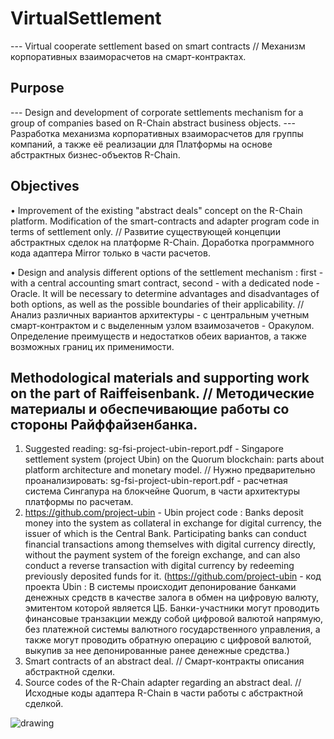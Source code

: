 # VirtualSettlement

--- Virtual cooperate settlement based on smart contracts // Механизм корпоративных взаиморасчетов на смарт-контрактах. 

## Purpose 
--- Design and development of corporate settlements mechanism for a group of companies based on R-Chain abstract business objects.
--- Разработка механизма корпоративных взаиморасчетов для группы компаний, а также её реализации для Платформы на основе абстрактных бизнес-объектов R-Chain.


## Objectives 
•	Improvement of the existing "abstract deals" concept on the R-Chain platform. Modification of the smart-contracts and adapter program code in terms of settlement only. // Развитие существующей концепции абстрактных сделок на платформе R-Chain. Доработка программного кода адаптера Mirror только в части расчетов.

•	Design and analysis different options of the settlement mechanism : first - with a central accounting smart contract, second - with a dedicated node - Oracle. It will be necessary to determine advantages and disadvantages of both options, as well as the possible boundaries of their applicability. // Анализ различных вариантов архитектуры - с центральным учетным смарт-контрактом и с выделенным узлом взаимозачетов - Оракулом. Определение преимуществ и недостатков обеих вариантов, а также возможных границ их применимости.

## Methodological materials and supporting work on the part of Raiffeisenbank. // Методические материалы и обеспечивающие работы со стороны Райффайзенбанка.

1.	Suggested reading: sg-fsi-project-ubin-report.pdf - Singapore settlement system (project Ubin) on the Quorum blockchain: parts about platform architecture and monetary model. // Нужно предварительно проанализировать:  sg-fsi-project-ubin-report.pdf - расчетная система Сингапура на блокчейне Quorum, в части архитектуры платформы по расчетам.
2.	https://github.com/project-ubin - Ubin project code : Banks deposit money into the system as collateral in exchange for digital currency, the issuer of which is the Central Bank. Participating banks can conduct financial transactions among themselves with digital currency directly, without the payment system of the foreign exchange, and can also conduct a reverse transaction with digital currency by redeeming previously deposited funds for it.
    (https://github.com/project-ubin - код проекта Ubin : В системы происходит депонирование банками денежных средств в качестве залога в обмен на цифровую валюту, эмитентом которой является ЦБ. Банки-участники могут проводить финансовые транзакции между собой цифровой валютой напрямую, без платежной системы валютного государственного управления, а также могут проводить обратную операцию с цифровой валютой, выкупив за нее депонированные ранее денежные средства.)
3.	Smart contracts of an abstract deal. // Смарт-контракты описания абстрактной сделки.
4.	Source codes of the R-Chain adapter regarding an abstract deal. // Исходные коды адаптера R-Chain в части работы с абстрактной сделкой.


![drawing](https://user-images.githubusercontent.com/64362605/119496058-c3db1f80-bd6b-11eb-8f5e-954e6fafcb1f.png)
